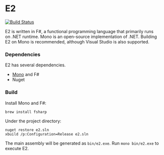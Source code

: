 # E2

[![Build Status](https://travis-ci.org/changlan/e2.svg?branch=master)](https://travis-ci.org/changlan/e2)

E2 is written in F#, a functional programming language that primarily runs on .NET runtime. Mono is an open-source 
implementation of .NET. Building E2 on Mono is recommended, although Visual Studio is also supported.

### Dependencies

E2 has several dependencies.

- [Mono](http://www.mono-project.com/) and F#
- Nuget

### Build

Install Mono and F#:

    brew install fsharp

Under the project directory:

    nuget restore e2.sln
    xbuild /p:Configuration=Release e2.sln
    
The main assembly will be generated as `bin/e2.exe`. Run `mono bin/e2.exe` to execute E2.
